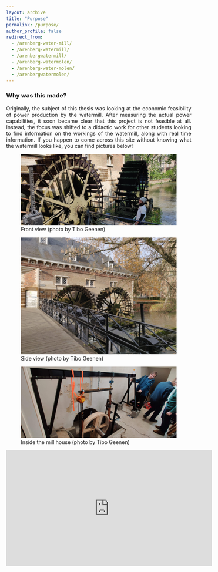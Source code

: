 ```yaml
---
layout: archive
title: "Purpose"
permalink: /purpose/
author_profile: false
redirect_from:
  - /arenberg-water-mill/
  - /arenberg-watermill/
  - /arenbergwatermill/
  - /arenberg-watermolen/
  - /arenberg-water-molen/
  - /arenbergwatermolen/
---
```

<style>body {text-align: justify}</style>

### Why was this made?

Originally, the subject of this thesis was looking at the economic feasibility of power production by the watermill. After measuring the actual power capabilities, it soon became clear that this project is not feasible at all. Instead, the focus was shifted to a didactic work for other students looking to find information on the workings of the watermill, along with real time information. If you happen to come across this site without knowing what the watermill looks like, you can find pictures below!


<figure>
  <img src="/images/watermill_arenberg_3.jpg">
  <figcaption>Front view (photo by Tibo Geenen)</figcaption>
</figure>

<figure>
  <img src="/images/watermill_arenberg_sideview.jpg">
  <figcaption>Side view (photo by Tibo Geenen)</figcaption>
</figure>

<figure>
  <img src="/images/watermill_arenberg_inside.jpg">
  <figcaption>Inside the mill house (photo by Tibo Geenen)</figcaption>
</figure>

<iframe width="560" height="315" src="https://www.youtube.com/embed/2KCysotb55A?controls=0" title="Outside view - Arenberg Watermill" frameborder="0" allow="accelerometer; autoplay; clipboard-write; encrypted-media; gyroscope; picture-in-picture" allowfullscreen></iframe>